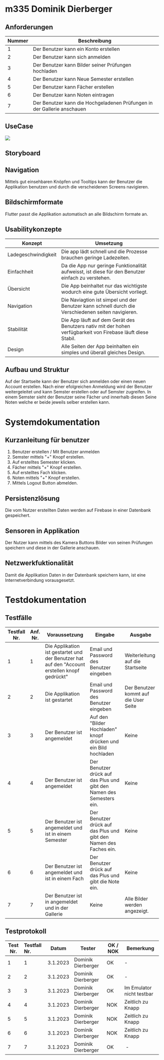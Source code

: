 # m335 Dominik Dierberger

## Anforderungen
| Nummer | Beschreibung                                                         |
|--------|----------------------------------------------------------------------|
| 1      | Der Benutzer kann ein Konto erstellen                                |
| 2      | Der Benutzer kann sich anmelden                                      |
| 3      | Der Benutzer kann Bilder seiner Prüfungen hochladen                         |
| 4      | Der Benutzer kann Neue Semester erstellen                            |
| 5      | Der Benutzer kann Fächer erstellen                   |
| 6      | Der Benutzer kann Noten eintragen                   |
| 7      | Der Benutzer kann die Hochgeladenen Prüfungen in der Gallerie anschauen |
## UseCase

![](C:\Users\domin\StudioProjects\M335\assets\Documentation\usecase.png)
## Storyboard
## Navigation
Mittels gut einsehbaren Knöpfen und Tooltips kann der Benutzer die Applikation benutzen und durch die verscheidenen Screens navigieren.
## Bildschirmformate
Flutter passt die Applikation automatisch an alle Bildschirm formate an.
## Usabilitykonzepte
| Konzept | Umsetzung                                                         |
|--------|----------------------------------------------------------------------|
| Ladegeschwindigkeit      | Die app lädt schnell und die Prozesse brauchen geringe Ladezeiten.                            |
| Einfachheit      | Da die App nur geringe Funktionalität aufweisst, ist diese für den Benutzer einfach zu verstehen.                                      |
| Übersicht      | Die App beinhaltet nur das wichtigste wodurch eine gute Übersicht vorliegt.                        |
| Navigation      | Die Naviagtion ist simpel und der Benutzer kann schnell durch die Verschiedenen seiten navigieren.                            |
| Stabilität      | Die App läuft auf dem Gerät des Benutzers nativ mit der hohen verfügbarkeit von Firebase läuft diese Stabil.|
| Design      | Alle Seiten der App beinhalten ein simples und überall gleiches Design.|

## Aufbau und Struktur
Auf der Startseite kann der Benutzer sich anmelden oder einen neuen Account erstellen. Nach einer efolgreichen Anmeldung wird der Benutzer weitergeleitet und kann Semster erstellen oder auf Semster zugreifen. In einem Semster sieht der Benutzer seine Fächer und innerhalb diesen Seine Noten welche er beide jeweils selber erstellen kann.

# Systemdokumentation

## Kurzanleitung für benutzer
1. Benutzer erstellen / Mit Benutzer anmelden
2. Semster mittels "+" Knopf erstellen.
3. Auf erstelltes Semester klicken.
4. Fächer mittels "+" Knopf erstellen.
5. Auf erstelltes Fach klicken.
6. Noten mittels "+" Knopf erstellen.
7. Mittels Logout Button abmelden.

## Persistenzlösung
Die vom Nutzer erstellten Daten werden auf Firebase in einer Datenbank gespeichert.

## Sensoren in Applikation
Der Nutzer kann mittels des Kamera Buttons Bilder von seinen Prüfungen speichern und diese in der Gallerie anschauen.

## Netzwerkfuktionalität
Damit die Applikation Daten in der Datenbank speichern kann, ist eine Internetverbindung vorausgesetzt.

# Testdokumentation

## Testfälle
| Testfall Nr. | Anf. Nr. | Voraussetzung                 | Eingabe | Ausgabe |
|--------------|----------|-------------------------------|---------|---------|
| 1            | 1        | Die Applikation ist gestartet und der Benutzer hat auf den "Account erstellen knopf gedrückt" | Email und Password des Benutzer eingeben         | Weiterleitung auf die Startseite         |
| 2            | 2        | Die Applikation ist gestartet | Email und Password des Benutzer eingeben        | Der Benutzer kommt auf die User Seite        |
| 3            | 3        | Der Benutzer ist angemeldet   | Auf den "Bilder Hochladen" knopf drücken und ein Bild hochladen        | Keine        |
| 4            | 4        | Der Benutzer ist angemeldet         |Der Benutzer drück auf das Plus und gibt den Namen des Semesters ein.      | Keine        |
| 5            | 5        | Der Benutzer ist angemeldet und ist in einem Semester                                                 | Der Benutzer drück auf das Plus und gibt den Namen des Faches ein.        |  Keine       |
| 6            | 6        | Der Benutzer ist angemeldet und ist in einem Fach                                                | Der Benutzer drück auf das Plus und gibt die Note ein.       |  Keine       |
| 7            | 7        |  Der Benutzer ist in angemeldet und in der Gallerie                             |  Keine       | Alle Bilder werden angezeigt.        |

## Testprotokoll

| Test Nr. | Testfall Nr. | Datum    | Tester             | OK / NOK | Bemerkung |
|----------|:-------------|----------|--------------------|----------|-----------|
| 1        | 1            | 3.1.2023 | Dominik Dierberger | OK       | -         |
| 2        | 2            |  3.1.2023        |Dominik Dierberger                    | OK          |  -         |
| 3        | 3            |  3.1.2023        | Dominik Dierberger                   | OK          |  Im Emulator nicht testbar        |
| 4        | 4            |  3.1.2023        |Dominik Dierberger                    | NOK         | Zeitlich zu Knapp          |
| 5        | 5            |  3.1.2023        | Dominik Dierberger                   |  NOK        | Zeitlich zu Knapp          |
| 6        | 6            |  3.1.2023        | Dominik Dierberger                   |  NOK        |  Zeitlich zu Knapp         |
| 7        | 7            |  3.1.2023        | Dominik Dierberger                   |OK           | -          |
